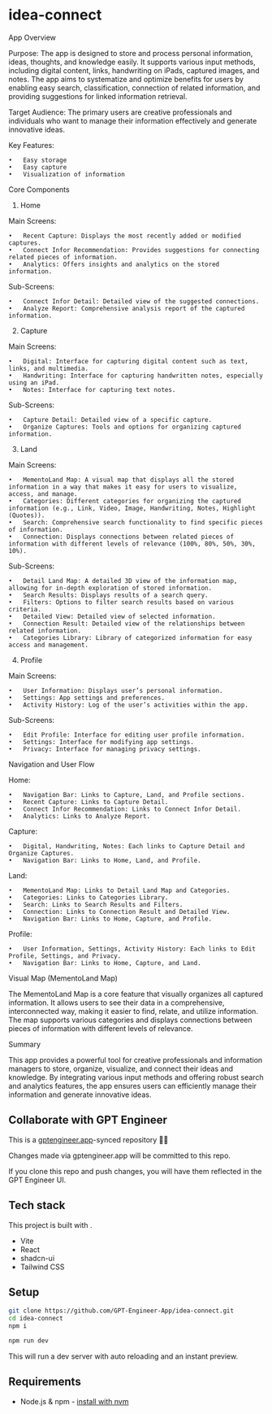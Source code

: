 # idea-connect

App Overview

Purpose: The app is designed to store and process personal information, ideas, thoughts, and knowledge easily. It supports various input methods, including digital content, links, handwriting on iPads, captured images, and notes. The app aims to systematize and optimize benefits for users by enabling easy search, classification, connection of related information, and providing suggestions for linked information retrieval.

Target Audience: The primary users are creative professionals and individuals who want to manage their information effectively and generate innovative ideas.

Key Features:

	•	Easy storage
	•	Easy capture
	•	Visualization of information

Core Components

1. Home

Main Screens:

	•	Recent Capture: Displays the most recently added or modified captures.
	•	Connect Infor Recommendation: Provides suggestions for connecting related pieces of information.
	•	Analytics: Offers insights and analytics on the stored information.

Sub-Screens:

	•	Connect Infor Detail: Detailed view of the suggested connections.
	•	Analyze Report: Comprehensive analysis report of the captured information.

2. Capture

Main Screens:

	•	Digital: Interface for capturing digital content such as text, links, and multimedia.
	•	Handwriting: Interface for capturing handwritten notes, especially using an iPad.
	•	Notes: Interface for capturing text notes.

Sub-Screens:

	•	Capture Detail: Detailed view of a specific capture.
	•	Organize Captures: Tools and options for organizing captured information.

3. Land

Main Screens:

	•	MementoLand Map: A visual map that displays all the stored information in a way that makes it easy for users to visualize, access, and manage.
	•	Categories: Different categories for organizing the captured information (e.g., Link, Video, Image, Handwriting, Notes, Highlight (Quotes)).
	•	Search: Comprehensive search functionality to find specific pieces of information.
	•	Connection: Displays connections between related pieces of information with different levels of relevance (100%, 80%, 50%, 30%, 10%).

Sub-Screens:

	•	Detail Land Map: A detailed 3D view of the information map, allowing for in-depth exploration of stored information.
	•	Search Results: Displays results of a search query.
	•	Filters: Options to filter search results based on various criteria.
	•	Detailed View: Detailed view of selected information.
	•	Connection Result: Detailed view of the relationships between related information.
	•	Categories Library: Library of categorized information for easy access and management.

4. Profile

Main Screens:

	•	User Information: Displays user’s personal information.
	•	Settings: App settings and preferences.
	•	Activity History: Log of the user’s activities within the app.

Sub-Screens:

	•	Edit Profile: Interface for editing user profile information.
	•	Settings: Interface for modifying app settings.
	•	Privacy: Interface for managing privacy settings.

Navigation and User Flow

Home:

	•	Navigation Bar: Links to Capture, Land, and Profile sections.
	•	Recent Capture: Links to Capture Detail.
	•	Connect Infor Recommendation: Links to Connect Infor Detail.
	•	Analytics: Links to Analyze Report.

Capture:

	•	Digital, Handwriting, Notes: Each links to Capture Detail and Organize Captures.
	•	Navigation Bar: Links to Home, Land, and Profile.

Land:

	•	MementoLand Map: Links to Detail Land Map and Categories.
	•	Categories: Links to Categories Library.
	•	Search: Links to Search Results and Filters.
	•	Connection: Links to Connection Result and Detailed View.
	•	Navigation Bar: Links to Home, Capture, and Profile.

Profile:

	•	User Information, Settings, Activity History: Each links to Edit Profile, Settings, and Privacy.
	•	Navigation Bar: Links to Home, Capture, and Land.

Visual Map (MementoLand Map)

The MementoLand Map is a core feature that visually organizes all captured information. It allows users to see their data in a comprehensive, interconnected way, making it easier to find, relate, and utilize information. The map supports various categories and displays connections between pieces of information with different levels of relevance.

Summary

This app provides a powerful tool for creative professionals and information managers to store, organize, visualize, and connect their ideas and knowledge. By integrating various input methods and offering robust search and analytics features, the app ensures users can efficiently manage their information and generate innovative ideas.

## Collaborate with GPT Engineer

This is a [gptengineer.app](https://gptengineer.app)-synced repository 🌟🤖

Changes made via gptengineer.app will be committed to this repo.

If you clone this repo and push changes, you will have them reflected in the GPT Engineer UI.

## Tech stack

This project is built with .

- Vite
- React
- shadcn-ui
- Tailwind CSS

## Setup

```sh
git clone https://github.com/GPT-Engineer-App/idea-connect.git
cd idea-connect
npm i
```

```sh
npm run dev
```

This will run a dev server with auto reloading and an instant preview.

## Requirements

- Node.js & npm - [install with nvm](https://github.com/nvm-sh/nvm#installing-and-updating)
